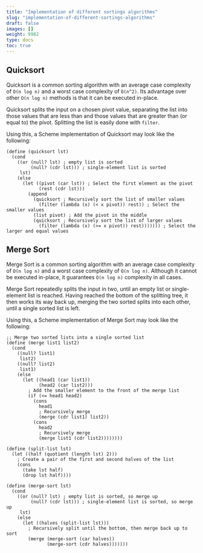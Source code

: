 ```yaml
---
title: "Implementation of different sortings algorithms"
slug: "implementation-of-different-sortings-algorithms"
draft: false
images: []
weight: 9982
type: docs
toc: true
---
```


## Quicksort
Quicksort is a common sorting algorithm with an average case complexity of `O(n log n)` and a worst case complexity of `O(n^2)`. Its advantage over other `O(n log n)` methods is that it can be executed in-place.

Quicksort splits the input on a chosen pivot value, separating the list into those values that are less than and those values that are greater than (or equal to) the pivot. Splitting the list is easily done with `filter`.

Using this, a Scheme implementation of Quicksort may look like the following:

    (define (quicksort lst)
      (cond
        ((or (null? lst) ; empty list is sorted
             (null? (cdr lst))) ; single-element list is sorted
         lst)
        (else
          (let ((pivot (car lst)) ; Select the first element as the pivot
                (rest (cdr lst)))
            (append
              (quicksort ; Recursively sort the list of smaller values
                (filter (lambda (x) (< x pivot)) rest)) ; Select the smaller values
              (list pivot) ; Add the pivot in the middle
              (quicksort ; Recursively sort the list of larger values
                (filter (lambda (x) (>= x pivot)) rest))))))) ; Select the larger and equal values


## Merge Sort
Merge Sort is a common sorting algorithm with an average case complexity of `O(n log n)` and a worst case complexity of `O(n log n)`. Although it cannot be executed in-place, it guarantees `O(n log n)` complexity in all cases.

Merge Sort repeatedly splits the input in two, until an empty list or single-element list is reached. Having reached the bottom of the splitting tree, it then works its way back up, merging the two sorted splits into each other, until a single sorted list is left.

Using this, a Scheme implementation of Merge Sort may look like the following:

    ;; Merge two sorted lists into a single sorted list
    (define (merge list1 list2)
      (cond
        ((null? list1)
         list2)
        ((null? list2)
         list1)
        (else
          (let ((head1 (car list1))
                (head2 (car list2)))
            ; Add the smaller element to the front of the merge list
            (if (<= head1 head2)
              (cons
                head1
                ; Recursively merge
                (merge (cdr list1) list2))
              (cons
                head2
                ; Recursively merge
                (merge list1 (cdr list2))))))))
    
    (define (split-list lst)
      (let ((half (quotient (length lst) 2)))
        ; Create a pair of the first and second halves of the list
        (cons
          (take lst half)
          (drop lst half))))
    
    (define (merge-sort lst)
      (cond
        ((or (null? lst) ; empty list is sorted, so merge up
             (null? (cdr lst))) ; single-element list is sorted, so merge up
         lst)
        (else
          (let ((halves (split-list lst)))
            ; Recursively split until the bottom, then merge back up to sort
            (merge (merge-sort (car halves))
                   (merge-sort (cdr halves)))))))


